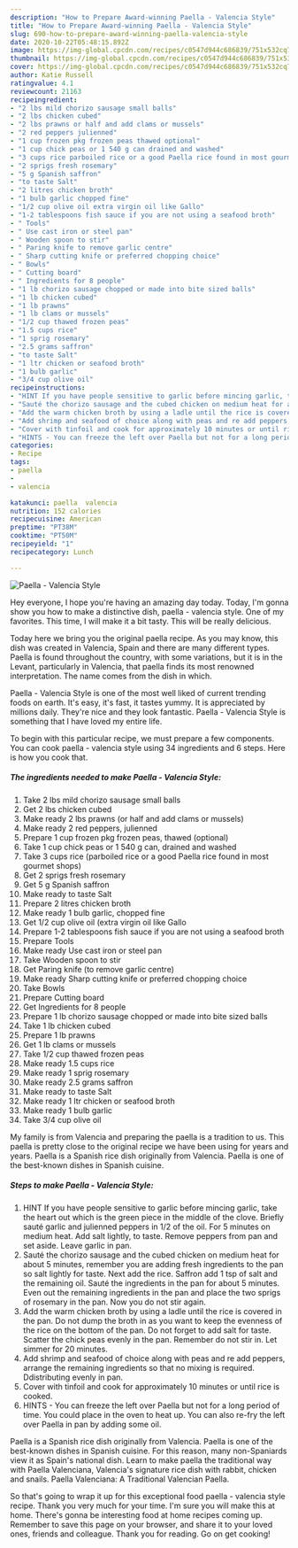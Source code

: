 ```yaml
---
description: "How to Prepare Award-winning Paella - Valencia Style"
title: "How to Prepare Award-winning Paella - Valencia Style"
slug: 690-how-to-prepare-award-winning-paella-valencia-style
date: 2020-10-22T05:48:15.892Z
image: https://img-global.cpcdn.com/recipes/c0547d944c686839/751x532cq70/paella-valencia-style-recipe-main-photo.jpg
thumbnail: https://img-global.cpcdn.com/recipes/c0547d944c686839/751x532cq70/paella-valencia-style-recipe-main-photo.jpg
cover: https://img-global.cpcdn.com/recipes/c0547d944c686839/751x532cq70/paella-valencia-style-recipe-main-photo.jpg
author: Katie Russell
ratingvalue: 4.1
reviewcount: 21163
recipeingredient:
- "2 lbs mild chorizo sausage small balls"
- "2 lbs chicken cubed"
- "2 lbs prawns or half and add clams or mussels"
- "2 red peppers julienned"
- "1 cup frozen pkg frozen peas thawed optional"
- "1 cup chick peas or 1 540 g can drained and washed"
- "3 cups rice parboiled rice or a good Paella rice found in most gourmet shops"
- "2 sprigs fresh rosemary"
- "5 g Spanish saffron"
- "to taste Salt"
- "2 litres chicken broth"
- "1 bulb garlic chopped fine"
- "1/2 cup olive oil extra virgin oil like Gallo"
- "1-2 tablespoons fish sauce if you are not using a seafood broth"
- " Tools"
- " Use cast iron or steel pan"
- " Wooden spoon to stir"
- " Paring knife to remove garlic centre"
- " Sharp cutting knife or preferred chopping choice"
- " Bowls"
- " Cutting board"
- " Ingredients for 8 people"
- "1 lb chorizo sausage chopped or made into bite sized balls"
- "1 lb chicken cubed"
- "1 lb prawns"
- "1 lb clams or mussels"
- "1/2 cup thawed frozen peas"
- "1.5 cups rice"
- "1 sprig rosemary"
- "2.5 grams saffron"
- "to taste Salt"
- "1 ltr chicken or seafood broth"
- "1 bulb garlic"
- "3/4 cup olive oil"
recipeinstructions:
- "HINT If you have people sensitive to garlic before mincing garlic, take the heart out which is the green piece in the middle of the clove. Briefly sauté garlic and julienned peppers in 1/2 of the oil. For 5 minutes on medium heat. Add salt lightly, to taste. Remove peppers from pan and set aside. Leave garlic in pan."
- "Sauté the chorizo sausage and the cubed chicken on medium heat for about 5 minutes, remember you are adding fresh ingredients to the pan so salt lightly for taste. Next add the rice. Saffron add 1 tsp of salt and the remaining oil. Sauté the ingredients in the pan for about 5 minutes. Even out the remaining ingredients in the pan and place the two sprigs of rosemary in the pan. Now you do not stir again."
- "Add the warm chicken broth by using a ladle until the rice is covered in the pan. Do not dump the broth in as you want to keep the evenness of the rice on the bottom of the pan. Do not forget to add salt for taste. Scatter the chick peas evenly in the pan. Remember do not stir in. Let simmer for 20 minutes."
- "Add shrimp and seafood of choice along with peas and re add peppers, arrange the remaining ingredients so that no mixing is required. Ddistributing evenly in pan."
- "Cover with tinfoil and cook for approximately 10 minutes or until rice is cooked."
- "HINTS - You can freeze the left over Paella but not for a long period of time. You could place in the oven to heat up. You can also re-fry the left over Paella in pan by adding some oil."
categories:
- Recipe
tags:
- paella
- 
- valencia

katakunci: paella  valencia 
nutrition: 152 calories
recipecuisine: American
preptime: "PT38M"
cooktime: "PT50M"
recipeyield: "1"
recipecategory: Lunch

---
```



![Paella - Valencia Style](https://img-global.cpcdn.com/recipes/c0547d944c686839/751x532cq70/paella-valencia-style-recipe-main-photo.jpg)

Hey everyone, I hope you're having an amazing day today. Today, I'm gonna show you how to make a distinctive dish, paella - valencia style. One of my favorites. This time, I will make it a bit tasty. This will be really delicious.

Today here we bring you the original paella recipe. As you may know, this dish was created in Valencia, Spain and there are many different types. Paella is found throughout the country, with some variations, but it is in the Levant, particularly in Valencia, that paella finds its most renowned interpretation. The name comes from the dish in which.

Paella - Valencia Style is one of the most well liked of current trending foods on earth. It's easy, it's fast, it tastes yummy. It is appreciated by millions daily. They're nice and they look fantastic. Paella - Valencia Style is something that I have loved my entire life.


To begin with this particular recipe, we must prepare a few components. You can cook paella - valencia style using 34 ingredients and 6 steps. Here is how you cook that.

<!--inarticleads1-->

##### The ingredients needed to make Paella - Valencia Style:

1. Take 2 lbs mild chorizo sausage small balls
1. Get 2 lbs chicken cubed
1. Make ready 2 lbs prawns (or half and add clams or mussels)
1. Make ready 2 red peppers, julienned
1. Prepare 1 cup frozen pkg frozen peas, thawed (optional)
1. Take 1 cup chick peas or 1 540 g can, drained and washed
1. Take 3 cups rice (parboiled rice or a good Paella rice found in most gourmet shops)
1. Get 2 sprigs fresh rosemary
1. Get 5 g Spanish saffron
1. Make ready to taste Salt
1. Prepare 2 litres chicken broth
1. Make ready 1 bulb garlic, chopped fine
1. Get 1/2 cup olive oil (extra virgin oil like Gallo
1. Prepare 1-2 tablespoons fish sauce if you are not using a seafood broth
1. Prepare  Tools
1. Make ready  Use cast iron or steel pan
1. Take  Wooden spoon to stir
1. Get  Paring knife (to remove garlic centre)
1. Make ready  Sharp cutting knife or preferred chopping choice
1. Take  Bowls
1. Prepare  Cutting board
1. Get  Ingredients for 8 people
1. Prepare 1 lb chorizo sausage chopped or made into bite sized balls
1. Take 1 lb chicken cubed
1. Prepare 1 lb prawns
1. Get 1 lb clams or mussels
1. Take 1/2 cup thawed frozen peas
1. Make ready 1.5 cups rice
1. Make ready 1 sprig rosemary
1. Make ready 2.5 grams saffron
1. Make ready to taste Salt
1. Make ready 1 ltr chicken or seafood broth
1. Make ready 1 bulb garlic
1. Take 3/4 cup olive oil


My family is from Valencia and preparing the paella is a tradition to us. This paella is pretty close to the original recipe we have been using for years and years. Paella is a Spanish rice dish originally from Valencia. Paella is one of the best-known dishes in Spanish cuisine. 

<!--inarticleads2-->

##### Steps to make Paella - Valencia Style:

1. HINT If you have people sensitive to garlic before mincing garlic, take the heart out which is the green piece in the middle of the clove. Briefly sauté garlic and julienned peppers in 1/2 of the oil. For 5 minutes on medium heat. Add salt lightly, to taste. Remove peppers from pan and set aside. Leave garlic in pan.
1. Sauté the chorizo sausage and the cubed chicken on medium heat for about 5 minutes, remember you are adding fresh ingredients to the pan so salt lightly for taste. Next add the rice. Saffron add 1 tsp of salt and the remaining oil. Sauté the ingredients in the pan for about 5 minutes. Even out the remaining ingredients in the pan and place the two sprigs of rosemary in the pan. Now you do not stir again.
1. Add the warm chicken broth by using a ladle until the rice is covered in the pan. Do not dump the broth in as you want to keep the evenness of the rice on the bottom of the pan. Do not forget to add salt for taste. Scatter the chick peas evenly in the pan. Remember do not stir in. Let simmer for 20 minutes.
1. Add shrimp and seafood of choice along with peas and re add peppers, arrange the remaining ingredients so that no mixing is required. Ddistributing evenly in pan.
1. Cover with tinfoil and cook for approximately 10 minutes or until rice is cooked.
1. HINTS - You can freeze the left over Paella but not for a long period of time. You could place in the oven to heat up. You can also re-fry the left over Paella in pan by adding some oil.


Paella is a Spanish rice dish originally from Valencia. Paella is one of the best-known dishes in Spanish cuisine. For this reason, many non-Spaniards view it as Spain&#39;s national dish. Learn to make paella the traditional way with Paella Valenciana, Valencia&#39;s signature rice dish with rabbit, chicken and snails. Paella Valenciana: A Traditional Valencian Paella. 

So that's going to wrap it up for this exceptional food paella - valencia style recipe. Thank you very much for your time. I'm sure you will make this at home. There's gonna be interesting food at home recipes coming up. Remember to save this page on your browser, and share it to your loved ones, friends and colleague. Thank you for reading. Go on get cooking!
